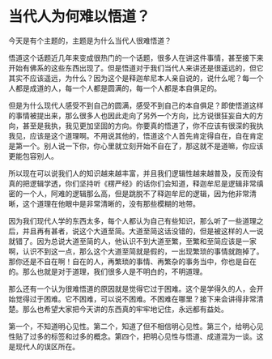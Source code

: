 # 当代人为何难以悟道？

今天是有个主题的，主题是为什么当代人很难悟道？

悟道这个话题近几年来变成很热门的一个话题，很多人在讲这件事情，甚至接下来开始有佛系的这些东西出现了。但是悟道对于我们当代人来讲还是很遥远的，但它其实不应该遥远，为什么？因为这个是释迦牟尼本人亲自说的，说什么呢？每一个人都是成道的人，每一个人都是圆满的，每一个人都是本自俱足的。

但是为什么现代人感受不到自己的圆满，感受不到自己的本自俱足？即使悟道这样的事情被提出来，那么很多人也因此走向了另外一个方向，比方说很狂妄自大的方向，甚至是我执，我见更加坚固的方向。你要真的悟道了，你不应该有很深的我执我见，应该是这个道理啊。不用说其他的，悟道这个人首先肯定得自在，自在肯定是第一个。别人说一下你，你心里就立刻开始不自在了，那这就不是道嘛，你应该更能包容别人。

所以现在可以说我们人的知识越来越丰富，并且我们逻辑性越来越普及，反而没有真的把逻辑学透，你们坚持听《楞严经》的话你们会知道，释迦牟尼是逻辑非常缜密的一个人，阿难的逻辑那么高，但是跳脱不了释迦牟尼的逻辑，因为他非常清晰，这个道理在他眼中是非常清晰的，没有那些模糊的地带。

因为我们现代人学的东西太多，每个人都认为自己有些知识，那么听了一些道理之后，并且再有甚者，说这个大道至简。大道至简这话没错的，但是被这样的人一说就错了。因为总说大道至简的人，他认识不到大道至繁，至繁和至简应该是一家啊，认识不到这一点，那么这个大道至简就是假的，一出现繁琐的事情就跑掉了。那你还是不自在啊！自在的人，再繁琐的事情、再繁杂的事务当中，你也是自在的。那么也就是对于道理，我们很多人是不明白的，不明道理。

那么还有一个认为很难悟道的原因就是觉得它过于困难。这个是学得久的人，会开始觉得过于困难。它不困难，可以说不困难。不困难在哪里？接下来会讲得非常清楚。那么也希望大家把今天讲的东西真的牢牢地记住，永远都有益处。

第一个，不知道明心见性。第二个，知道了但不相信明心见性。第三个，给明心见性贴了过多的标签和过多的概念。第四个，把明心见性与悟道、成道混为一谈。这是现代人的误区所在。

